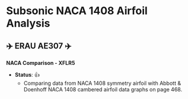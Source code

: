 # Subsonic NACA 1408 Airfoil Analysis

## :airplane: ERAU AE307 :airplane:


**NACA Comparison - XFLR5**
- **__Status__**: :+1:
  - Comparing data from NACA 1408 symmetry airfoil with Abbott & Doenhoff NACA 1408 cambered airfoil data graphs on page 468.
